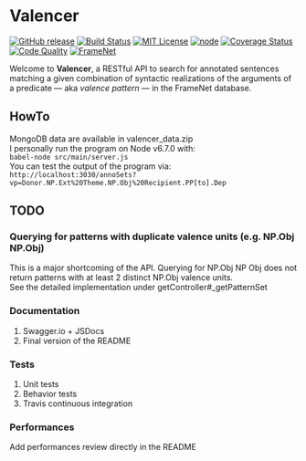 # Valencer
[![GitHub release](https://img.shields.io/github/release/akb89/valencer.svg?style=flat-square)]()
[![Build Status](https://img.shields.io/travis/akb89/valencer.svg?style=flat-square)](https://travis-ci.org/akb89/valencer)
[![MIT License](http://img.shields.io/badge/license-MIT-000000.svg?style=flat-square)](LICENSE.txt)
[![node](https://img.shields.io/node/v/gh-badges.svg?style=flat-square)](https://nodejs.org/en/download/current/)
[![Coverage Status](https://img.shields.io/coveralls/akb89/valencer/dev.svg?style=flat-square)](https://coveralls.io/r/akb89/valencer?branch=master)
[![Code Quality](https://img.shields.io/codeclimate/github/akb89/valencer.svg?style=flat-square)](https://codeclimate.com/github/akb89/valencer)
[![FrameNet](https://img.shields.io/badge/framenet-1.6-blue.svg?style=flat-square)](https://framenet.icsi.berkeley.edu/fndrupal/)

Welcome to **Valencer**, a RESTful API to search for annotated sentences matching a given combination of syntactic realizations of the arguments of a predicate &mdash; aka *valence pattern* &mdash; in the FrameNet database.

## HowTo
MongoDB data are available in valencer_data.zip  
I personally run the program on Node v6.7.0 with:  
`babel-node src/main/server.js`  
You can test the output of the program via:  
`http://localhost:3030/annoSets?vp=Donor.NP.Ext%20Theme.NP.Obj%20Recipient.PP[to].Dep`

## TODO
### Querying for patterns with duplicate valence units (e.g. NP.Obj NP.Obj) 
This is a major shortcoming of the API. Querying for NP.Obj NP Obj does not return patterns with at least 2 distinct NP.Obj valence units.   
See the detailed implementation under getController#_getPatternSet

### Documentation
1. Swagger.io + JSDocs  
2. Final version of the README  

### Tests
1. Unit tests
2. Behavior tests
3. Travis continuous integration 

### Performances
Add performances review directly in the README
